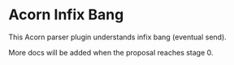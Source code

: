 # Acorn Infix Bang

This Acorn parser plugin understands infix bang (eventual send).

More docs will be added when the proposal reaches stage 0.
